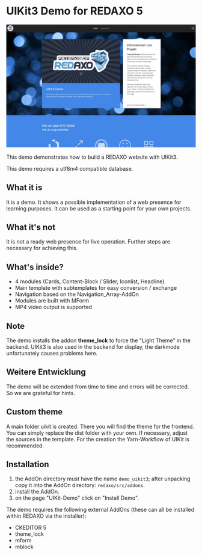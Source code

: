 # UIKit3 Demo for REDAXO 5

![Screenshot](https://github.com/FriendsOfREDAXO/demo_uikit3/blob/assets/screen.jpg?raw=true)

This demo demonstrates how to build a REDAXO website with UIKit3. 

This demo requires a utf8m4 compatible database. 

## What it is

It is a demo. It shows a possible implementation of a web presence for learning purposes. It can be used as a starting point for your own projects. 

## What it's not

It is not a ready web presence for live operation. Further steps are necessary for achieving this.  

## What's inside? 

- 4 modules (Cards, Content-Block / Slider, Iconlist, Headline) 
- Main template with subtemplates for easy conversion / exchange
- Navigation based on the Navigation_Array-AddOn
- Modules are built with MForm
- MP4 video output is supported

## Note

The demo installs the addon **theme_lock** to force the "Light Theme" in the backend. UIKit3 is also used in the backend for display, the darkmode unfortunately causes problems here.  
## Weitere Entwicklung

The demo will be extended from time to time and errors will be corrected. So we are grateful for hints.

## Custom theme

A main folder uikit is created. There you will find the theme for the frontend. 
You can simply replace the dist folder with your own. 
If necessary, adjust the sources in the template. 
For the creation the Yarn-Workflow of UIKit is recommended. 

## Installation

1. the AddOn directory must have the name `demo_uikit3`; after unpacking copy it into the AddOn directory: `redaxo/src/addons`.
2. install the AddOn.
3. on the page "UIKit-Demo" click on "Install Demo".

The demo requires the following external AddOns (these can all be installed within REDAXO via the installer):

* CKEDITOR 5
* theme_lock
* mform
* mblock
